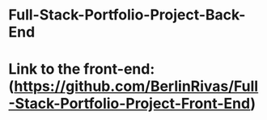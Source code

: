 # Full-Stack-Portfolio-Project-Back-End
# Link to the front-end: (https://github.com/BerlinRivas/Full-Stack-Portfolio-Project-Front-End)
